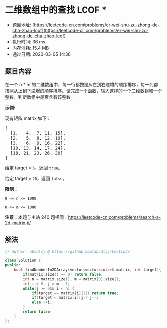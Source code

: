 # 二维数组中的查找 LCOF *
- 题目地址: [https://leetcode-cn.com/problems/er-wei-shu-zu-zhong-de-cha-zhao-lcof](https://leetcode-cn.com/problems/er-wei-shu-zu-zhong-de-cha-zhao-lcof)
- 执行时间: 36 ms
- 内存消耗: 15.4 MB
- 通过日期: 2020-03-05 14:36

## 题目内容
<p>在一个 n * m 的二维数组中，每一行都按照从左到右递增的顺序排序，每一列都按照从上到下递增的顺序排序。请完成一个函数，输入这样的一个二维数组和一个整数，判断数组中是否含有该整数。</p>



<p><strong>示例:</strong></p>

<p>现有矩阵 matrix 如下：</p>

<pre>[
  [1,   4,  7, 11, 15],
  [2,   5,  8, 12, 19],
  [3,   6,  9, 16, 22],
  [10, 13, 14, 17, 24],
  [18, 21, 23, 26, 30]
]
</pre>

<p>给定 target = <code>5</code>，返回 <code>true</code>。</p>

<p>给定 target = <code>20</code>，返回 <code>false</code>。</p>



<p><strong>限制：</strong></p>

<p><code>0 <= n <= 1000</code></p>

<p><code>0 <= m <= 1000</code></p>



<p><strong>注意：</strong>本题与主站 240 题相同：<a href="https://leetcode-cn.com/problems/search-a-2d-matrix-ii/">https://leetcode-cn.com/problems/search-a-2d-matrix-ii/</a></p>


## 解法
```cpp
// Author: abcdlsj @ https://github.com/abcdlsj/Leetcode

class Solution {
public:
    bool findNumberIn2DArray(vector<vector<int>>& matrix, int target){
        if(matrix.size() == 0) return false;
        int n = matrix.size(), m = matrix[0].size();
        int i = 0, j = m - 1;
        while(j >= 0&& i < n) {
            if(target == matrix[i][j]) return true; 
            if(target < matrix[i][j]) j--;
            else ++i;
        } 
        return false;
    }
};

```